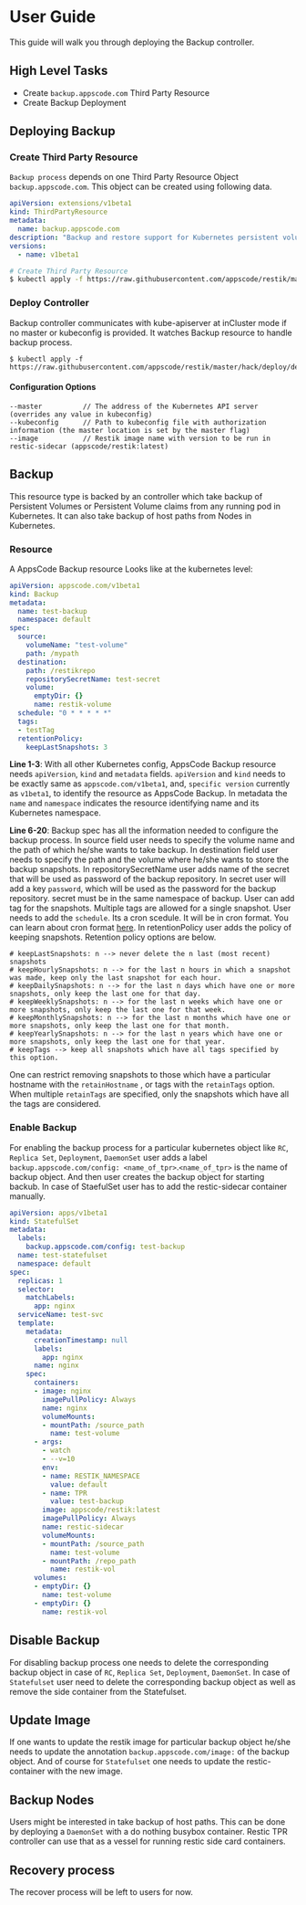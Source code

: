 # User Guide
This guide will walk you through deploying the Backup controller.

## High Level Tasks
* Create `backup.appscode.com` Third Party Resource
* Create Backup Deployment

## Deploying Backup

### Create Third Party Resource
`Backup process` depends on one Third Party Resource Object `backup.appscode.com`. This object
can be created using following data.

```yaml
apiVersion: extensions/v1beta1
kind: ThirdPartyResource
metadata:
  name: backup.appscode.com
description: "Backup and restore support for Kubernetes persistent volumes by AppsCode"
versions:
  - name: v1beta1
```


```sh
# Create Third Party Resource
$ kubectl apply -f https://raw.githubusercontent.com/appscode/restik/master/api/extensions/backup.yaml
```


### Deploy Controller
Backup controller communicates with kube-apiserver at inCluster mode if no master or kubeconfig is provided. It watches Backup resource to handle backup process.
```
$ kubectl apply -f https://raw.githubusercontent.com/appscode/restik/master/hack/deploy/deployments.yaml
```

#### Configuration Options
```
--master          // The address of the Kubernetes API server (overrides any value in kubeconfig)
--kubeconfig      // Path to kubeconfig file with authorization information (the master location is set by the master flag)
--image           // Restik image name with version to be run in restic-sidecar (appscode/restik:latest)
```

## Backup
This resource type is backed by an controller which take backup of Persistent Volumes or Persistent Volume claims from any running pod in Kubernetes. It can also take backup of host paths from Nodes in Kubernetes.

### Resource
A AppsCode Backup resource Looks like at the kubernetes level:

```yaml
apiVersion: appscode.com/v1beta1
kind: Backup
metadata:
  name: test-backup
  namespace: default
spec:
  source:
    volumeName: "test-volume"
    path: /mypath
  destination:
    path: /restikrepo
    repositorySecretName: test-secret
    volume:
      emptyDir: {}
      name: restik-volume
  schedule: "0 * * * * *"
  tags:
  - testTag
  retentionPolicy:
    keepLastSnapshots: 3
```

**Line 1-3**: With all other Kubernetes config, AppsCode Backup resource needs `apiVersion`, `kind` and `metadata` fields. `apiVersion` and `kind` needs to be exactly same as `appscode.com/v1beta1`, and, `specific version` currently as `v1beta1`, to identify the resource
as AppsCode Backup. In metadata the `name` and `namespace` indicates the resource identifying name and its Kubernetes namespace.

**Line 6-20**: Backup spec has all the information needed to configure the backup process. 
In source field user needs to specify the volume name and the path of which he/she wants to take backup.
In destination field user needs to specify the path and the volume where he/she wants to store the backup snapshots.
In repositorySecretName user adds name of the secret that will be used as  password of the backup repository. In secret user will add a key `password`, which will be used as the password for the backup repository. secret must be in the same namespace of backup.
User can add tag for the snapshots. Multiple tags are allowed for a single snapshot.
User needs to add the `schedule`. Its a cron scedule. It will be in cron format. You can learn about cron format [here](http://www.nncron.ru/help/EN/working/cron-format.htm).
In retentionPolicy user adds the policy of keeping snapshots. Retention policy options are below.

```
# keepLastSnapshots: n --> never delete the n last (most recent) snapshots
# keepHourlySnapshots: n --> for the last n hours in which a snapshot was made, keep only the last snapshot for each hour.
# keepDailySnapshots: n --> for the last n days which have one or more snapshots, only keep the last one for that day.
# keepWeeklySnapshots: n --> for the last n weeks which have one or more snapshots, only keep the last one for that week.
# keepMonthlySnapshots: n --> for the last n months which have one or more snapshots, only keep the last one for that month.
# keepYearlySnapshots: n --> for the last n years which have one or more snapshots, only keep the last one for that year.
# keepTags --> keep all snapshots which have all tags specified by this option.
```                
One can restrict removing snapshots to those which have a particular hostname with the `retainHostname` , or tags with the `retainTags` option. 
When multiple `retainTags` are specified, only the snapshots which have all the tags are considered.

### Enable Backup

For enabling the backup process for a particular kubernetes object like `RC`, `Replica Set`, `Deployment`, `DaemonSet` user adds a label `backup.appscode.com/config: <name_of_tpr>`.`<name_of_tpr>` is the name of backup object. And then user creates the backup object for starting backub.
In case of StaefulSet user has to add the restic-sidecar container manually.

```yaml
apiVersion: apps/v1beta1
kind: StatefulSet
metadata:
  labels:
    backup.appscode.com/config: test-backup
  name: test-statefulset
  namespace: default
spec:
  replicas: 1
  selector:
    matchLabels:
      app: nginx
  serviceName: test-svc
  template:
    metadata:
      creationTimestamp: null
      labels:
        app: nginx
      name: nginx
    spec:
      containers:
      - image: nginx
        imagePullPolicy: Always
        name: nginx
        volumeMounts:
        - mountPath: /source_path
          name: test-volume
      - args:
        - watch
        - --v=10
        env:
        - name: RESTIK_NAMESPACE
          value: default
        - name: TPR
          value: test-backup
        image: appscode/restik:latest
        imagePullPolicy: Always
        name: restic-sidecar
        volumeMounts:
        - mountPath: /source_path
          name: test-volume
        - mountPath: /repo_path
          name: restik-vol
      volumes:
      - emptyDir: {}
        name: test-volume
      - emptyDir: {}
        name: restik-vol
```

## Disable Backup

For disabling backup process one needs to delete the corresponding backup object in case of `RC`, `Replica Set`, `Deployment`, `DaemonSet`.
In case of `Statefulset` user need to delete the corresponding backup object as well as remove the side container from the Statefulset.

## Update Image

If one wants to update the restik image for particular backup object he/she needs to update the annotation `backup.appscode.com/image:` of the backup object.
And of course for `Statefulset` one needs to update the restic-container with the new image.

## Backup Nodes

Users might be interested in take backup of host paths. This can be done by deploying a `DaemonSet`  with a do nothing busybox container. 
Restic TPR controller can use that as a vessel for running restic side card containers.

## Recovery process
The recover process will be left to users for now.
